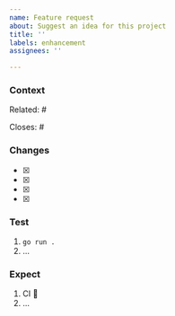 ```yaml
---
name: Feature request
about: Suggest an idea for this project
title: ''
labels: enhancement
assignees: ''

---
```


### Context

<!-- Please describe your merge request, it's very important to keep track of changes and it makes reviewer work easier --->

Related: #

Closes: #

### Changes

- [x]
- [x]
- [x]
- [x]

### Test

<!-- How to test, what you need and how to setup test environment -->

1. `go run .`
1. ...

### Expect

<!-- What is expected behavior -->

1. CI :green_apple:
1. ...

